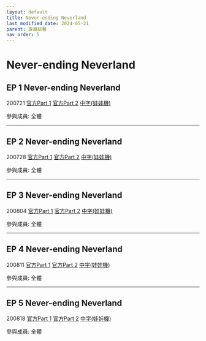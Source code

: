 ```yaml
---
layout: default
title: Never-ending Neverland
last_modified_date: 2024-05-21
parent: 專屬綜藝
nav_order: 5
---
```


# Never-ending Neverland

## EP 1 Never-ending Neverland

200721 [官方Part 1](https://www.youtube.com/watch?v=1r6-hAIItqc) [官方Part 2](https://www.youtube.com/watch?v=kINZmIZfCKY) [中字(娃娃機)](https://www.bilibili.com/video/BV1e54y1v7Md)

參與成員: 全體

---

## EP 2 Never-ending Neverland

200728 [官方Part 1](https://www.youtube.com/watch?v=XZIOS2tgqGo) [官方Part 2](https://www.youtube.com/watch?v=MWi5w4dEkZQ) [中字(娃娃機)](https://www.bilibili.com/video/BV1e54y1v7Md)

參與成員: 全體

---

## EP 3 Never-ending Neverland

200804 [官方Part 1](https://www.youtube.com/watch?v=SFq8qllSyq0) [官方Part 2](https://www.youtube.com/watch?v=VbK8mHanAhI) [中字(娃娃機)](https://www.bilibili.com/video/BV1e54y1v7Md)

參與成員: 全體

---

## EP 4 Never-ending Neverland

200811 [官方Part 1](https://www.youtube.com/watch?v=pO59kn3sU14) [官方Part 2](https://www.youtube.com/watch?v=DhZ4HCPDLac) [中字(娃娃機)](https://www.bilibili.com/video/BV1e54y1v7Md)

參與成員: 全體

---

## EP 5 Never-ending Neverland

200818 [官方Part 1](https://www.youtube.com/watch?v=FyiWt8Q0Wl0) [官方Part 2](https://www.youtube.com/watch?v=MYGW1hTnp9o) [中字(娃娃機)](https://www.bilibili.com/video/BV1e54y1v7Md)

參與成員: 全體
